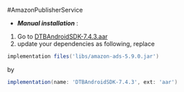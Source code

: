 #AmazonPublisherService


* ***Manual  installation*** : 


1. Go to [DTBAndroidSDK-7.4.3.aar](https://bitbucket.org/mngcorp/mngads-demo-android/downloads/DTBAndroidSDK-7.4.3.aar)
2. update your dependencies as following, replace
```groovy
implementation files('libs/amazon-ads-5.9.0.jar')
```

by

```groovy
implementation(name: 'DTBAndroidSDK-7.4.3', ext: 'aar')
```
